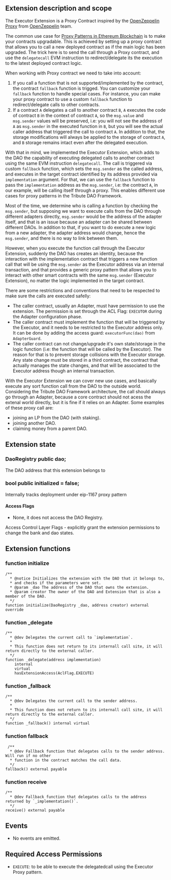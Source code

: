## Extension description and scope

The Executor Extension is a Proxy Contract inspired by the [OpenZeppelin Proxy](https://github.com/OpenZeppelin/openzeppelin-contracts/blob/master/contracts/proxy/Proxy.sol) from [OpenZeppelin](https://github.com/OpenZeppelin) team.

The common use case for [Proxy Patterns in Ethereum Blockchain](https://blog.openzeppelin.com/proxy-patterns/) is to make your contracts upgradable. This is achieved by setting up a proxy contract that allows you to call a new deployed contract as if the main logic has been upgraded. The trick here is to send the call through a Proxy contract, and use the `delegatecall` EVM instruction to redirect/delegate its the execution to the latest deployed contract logic.

When working with Proxy contract we need to take into account:

1. If you call a function that is not supported/implemented by the contract, the contract `fallback` function is trigged. You can customize your `fallback` function to handle special cases. For instance, you can make your proxy contract to use a custom `fallback` function to redirect/delegate calls to other contracts.
2. If a contract `A` delegates a call to another contract `B`, `A` executes the code of contract `B` in the context of contract `A`, so the `msg.value` and `msg.sender` values will be preserved, i.e: you will not see the address of `A` as `msg.sender` in the executed function in `B`, but you will see the actual caller address that triggered the call to contract `A`. In addition to that, the storage modifications will always be applied to the storage of contract `A`, and `B` storage remains intact even after the delegated execution.

With that in mind, we implemented the Executor Extension, which adds to the DAO the capability of executing delegated calls to another contract using the same EVM instruction `delegatecall`. The call is triggered via custom `fallback` function, which sets the `msg.sender` as the called address, and executes in the target contract identified by its address provided via `implementation` argument. For that, we can use the `fallback` function to pass the `implementation` address as the `msg.sender`, i.e: the contract `A`, in our example, will be calling itself through a proxy. This enables different use cases for proxy patterns in the Tribute DAO Framework.

Most of the time, we determine who is calling a function by checking the `msg.sender`, but supposing we want to execute calls from the DAO through different adapters directly, `msg.sender` would be the address of the adapter itself, and that is an issue because an adapter can be shared between different DAOs. In addition to that, if you want to do execute a new logic from a new adapter, the adapter address would change, hence the `msg.sender`, and there is no way to link between them.

However, when you execute the function call through the Executor Extension, suddenly the DAO has creates an identity, because the interaction with the implementation contract that triggers a new function call that will be using the `msg.sender` as the Executor address via an internal transaction, and that provides a generic proxy pattern that allows you to interact with other smart contracts with the same `msg.sender` (Executor Extension), no matter the logic implemented in the target contract.

There are some restrictions and conventions that need to be respected to make sure the calls are executed safelly:

- The caller contract, usually an Adapter, must have permission to use the extension. The permission is set through the ACL Flag: `EXECUTOR` during the Adapter configuration phase.
- The caller contract must implement the function that will be triggered by the Executor, and it needs to be restricted to the Executor address only. It can be done by adding the access guard: `executorFunc(dao)` from `AdapterGuard`.
- The caller contract can not change/upgrade it's own state/storage in the logic function (i.e: the function that will be called by the Executor). The reason for that is to prevent storage collisions with the Executor storage. Any state change must be stored in a third contract, the contract that actually manages the state changes, and that will be associated to the Executor address though an internal transaction.

With the Executor Extension we can cover new use cases, and basically execute any sort function call from the DAO to the outside world. Considering the Tribute DAO Framework architecture, the call should always go through an Adapter, because a core contract should not acess the extenal world directly, but it is fine if it relies on an Adapter. Some examples of these proxy call are:

- joining an LP from the DAO (with staking).
- joining another DAO.
- claiming money from a parent DAO.

## Extension state

### DaoRegistry public dao;

The DAO address that this extension belongs to

### bool public initialized = false;

Internally tracks deployment under eip-1167 proxy pattern

#### Access Flags

- None, it does not access the DAO Registry.

Access Control Layer Flags - explicitly grant the extension permissions to change the bank and dao states.

## Extension functions

### function initialize

```solidity
/**
  * @notice Initializes the extension with the DAO that it belongs to,
  * and checks if the parameters were set.
  * @param _dao The address of the DAO that owns the extension.
  * @param creator The owner of the DAO and Extension that is also a member of the DAO.
  */
function initialize(DaoRegistry _dao, address creator) external override
```

### function \_delegate

```solidity
/**
  * @dev Delegates the current call to `implementation`.
  *
  * This function does not return to its internall call site, it will return directly to the external caller.
  */
function _delegate(address implementation)
    internal
    virtual
    hasExtensionAccess(AclFlag.EXECUTE)
```

### function \_fallback

```solidity
/**
  * @dev Delegates the current call to the sender address.
  *
  * This function does not return to its internall call site, it will return directly to the external caller.
  */
function _fallback() internal virtual
```

### function fallback

```solidity
 /**
  * @dev Fallback function that delegates calls to the sender address. Will run if no other
  * function in the contract matches the call data.
  */
fallback() external payable
```

### function receive

```solidity
/**
  * @dev Fallback function that delegates calls to the address returned by `_implementation()`.
  */
receive() external payable
```

## Events

- No events are emitted.

## Required Access Permissions

- `EXECUTE`: to be able to execute the delegatedcall using the Executor Proxy pattern.
